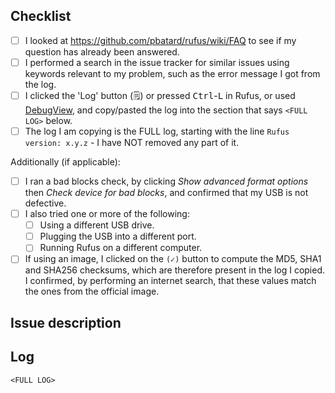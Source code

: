 ﻿<!-- 
PLEASE READ THIS CAREFULLY:

1. You *MUST* read and complete the steps from the checklist below, by placing
   an x into each [ ] (so that it shows '[x]', NOT '[ x]' or '[x ]'), BEFORE
   clicking on 'Submit new issue'.

2. Failure to perform these steps, WHICH ARE ONLY THERE TO HELP *YOU*, will
   usually result in your issue being dismissed without notice.

3. If you are reporting an issue when trying to run Rufus, or when trying to
   boot a media created by Rufus, you *MUST* provide a log, period. Please do
   not assume that the developer(s) will be able to "guess" the specifics of
   your environment, what image you used, what type of media you used it with
   or the many many other critical parameters that the log provides data for.
   To investigate an issue, a log from Rufus is ALWAYS required.

4. If you still *choose* not to provide a log when reporting a problem, you
   agree that your issue will be closed without any further investigation.

YOU HAVE BEEN WARNED.
-->

Checklist
---------
- [ ] I looked at https://github.com/pbatard/rufus/wiki/FAQ to see if my question has already been answered.
- [ ] I performed a search in the issue tracker for similar issues using keywords relevant to my problem, such as the error message I got from the log.
- [ ] I clicked the 'Log' button (🗒️) or pressed <kbd>Ctrl</kbd>-<kbd>L</kbd> in Rufus, or used [DebugView](https://learn.microsoft.com/en-us/sysinternals/downloads/debugview), and copy/pasted the log into the section that says `<FULL LOG>` below.
- [ ] The log I am copying is the FULL log, starting with the line `Rufus version: x.y.z` - I have NOT removed any part of it.

Additionally (if applicable):
- [ ] I ran a bad blocks check, by clicking _Show advanced format options_ then _Check device for bad blocks_, and confirmed that my USB is not defective.
- [ ] I also tried one or more of the following:
  - [ ] Using a different USB drive.
  - [ ] Plugging the USB into a different port.
  - [ ] Running Rufus on a different computer.
- [ ] If using an image, I clicked on the `(✓)` button to compute the MD5, SHA1 and SHA256 checksums, which are therefore present in the log I copied. I confirmed, by performing an internet search, that these values match the ones from the official image.

Issue description
-----------------
<Please describe your issue here>

Log
---
```
<FULL LOG>
```
